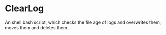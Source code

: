 # ClearLog
An shell bash script, which checks the file age of logs and overwrites them, moves them and deletes them.
